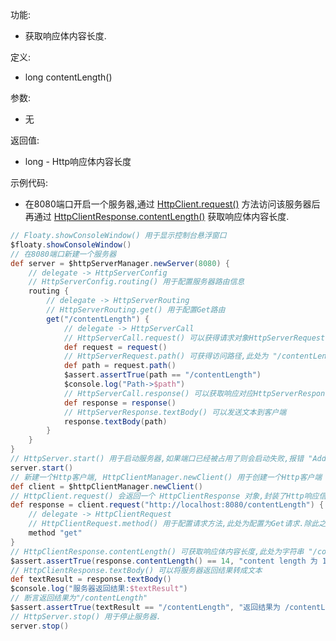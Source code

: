 功能:

+ 获取响应体内容长度.

定义:

+ long contentLength()

参数:

+ 无

返回值:

+ long - Http响应体内容长度

示例代码:

+ 在8080端口开启一个服务器,通过 [HttpClient.request()](/API/Network/HttpClient/HttpClient/README.md?id=request)
  方法访问该服务器后再通过 [HttpClientResponse.contentLength()](/API/Network/HttpClient/HttpClientResponse/README.md?id=contentLength)
  获取响应体内容长度.

```groovy
// Floaty.showConsoleWindow() 用于显示控制台悬浮窗口
$floaty.showConsoleWindow()
// 在8080端口新建一个服务器
def server = $httpServerManager.newServer(8080) {
    // delegate -> HttpServerConfig
    // HttpServerConfig.routing() 用于配置服务器路由信息
    routing {
        // delegate -> HttpServerRouting
        // HttpServerRouting.get() 用于配置Get路由
        get("/contentLength") {
            // delegate -> HttpServerCall
            // HttpServerCall.request() 可以获得请求对象HttpServerRequest
            def request = request()
            // HttpServerRequest.path() 可获得访问路径,此处为 "/contentLength"
            def path = request.path()
            $assert.assertTrue(path == "/contentLength")
            $console.log("Path->$path")
            // HttpServerCall.response() 可以获取响应对应HttpServerResponse
            def response = response()
            // HttpServerResponse.textBody() 可以发送文本到客户端
            response.textBody(path)
        }
    }
}
// HttpServer.start() 用于启动服务器,如果端口已经被占用了则会启动失败,报错 "Address already in use"
server.start()
// 新建一个Http客户端, HttpClientManager.newClient() 用于创建一个Http客户端
def client = $httpClientManager.newClient()
// HttpClient.request() 会返回一个 HttpClientResponse 对象,封装了Http响应信息
def response = client.request("http://localhost:8080/contentLength") {
    // delegate -> HttpClientRequest
    // HttpClientRequest.method() 用于配置请求方法,此处为配置为Get请求.除此之外,还有post,put,patch,delete,head,options等方法
    method "get"
}
// HttpClientResponse.contentLength() 可获取响应体内容长度,此处为字符串 "/contentLength" 的长度,其值为14
$assert.assertTrue(response.contentLength() == 14, "content length 为 14")
// HttpClientResponse.textBody() 可以将服务器返回结果转成文本
def textResult = response.textBody()
$console.log("服务器返回结果:$textResult")
// 断言返回结果为"/contentLength"
$assert.assertTrue(textResult == "/contentLength", "返回结果为 /contentLength")
// HttpServer.stop() 用于停止服务器.
server.stop()
```